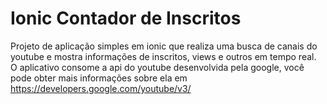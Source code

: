 # Ionic Contador de Inscritos
Projeto de aplicação simples em ionic que realiza uma busca de canais do youtube e mostra informações de inscritos, views e outros em tempo real.
O aplicativo consome a api do youtube desenvolvida pela google, você pode obter mais informações sobre ela em https://developers.google.com/youtube/v3/
